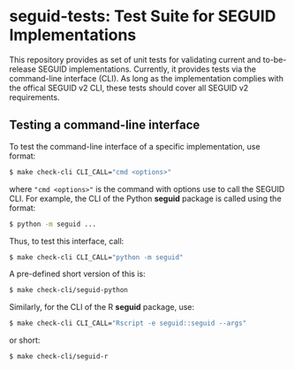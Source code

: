 # seguid-tests: Test Suite for SEGUID Implementations

This repository provides as set of unit tests for validating current
and to-be-release SEGUID implementations. Currently, it provides tests
via the command-line interface (CLI). As long as the implementation
complies with the offical SEGUID v2 CLI, these tests should cover all
SEGUID v2 requirements.


## Testing a command-line interface

To test the command-line interface of a specific implementation, use
format:

```sh
$ make check-cli CLI_CALL="cmd <options>" 
```

where `"cmd <options>"` is the command with options use to call the
SEGUID CLI.  For example, the CLI of the Python **seguid** package is
called using the format:

```sh
$ python -m seguid ...
```

Thus, to test this interface, call:

```sh
$ make check-cli CLI_CALL="python -m seguid" 
```

A pre-defined short version of this is:

```sh
$ make check-cli/seguid-python
```

Similarly, for  the CLI of the R **seguid** package, use:


```sh
$ make check-cli CLI_CALL="Rscript -e seguid::seguid --args" 
```

or short:

```sh
$ make check-cli/seguid-r
```
